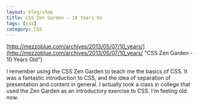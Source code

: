 ```yaml
---
layout: blog/show
title: CSS Zen Garden - 10 Years On
tags: [css]
category: CSS
---
```


[http://mezzoblue.com/archives/2013/05/07/10_years/](http://mezzoblue.com/archives/2013/05/07/10_years/ "CSS Zen Garden - 10 Years Old")

I remember using the CSS Zen Garden to teach me the basics of CSS. It was a fantastic introduction to CSS, and the idea of separation of presentation and content in general. I actually took a class in college that used the Zen Garden as an introductory exercise to CSS. I'm feeling old now.
